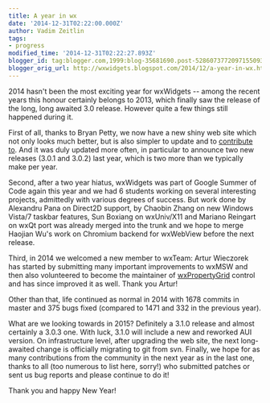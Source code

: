 ```yaml
---
title: A year in wx
date: '2014-12-31T02:22:00.000Z'
author: Vadim Zeitlin
tags:
- progress
modified_time: '2014-12-31T02:22:27.893Z'
blogger_id: tag:blogger.com,1999:blog-35681690.post-5286073772097155093
blogger_orig_url: http://wxwidgets.blogspot.com/2014/12/a-year-in-wx.html
---
```


2014 hasn't been the most exciting year for wxWidgets -- among the recent years
this honour certainly belongs to 2013, which finally saw the release of the
long, long awaited 3.0 release. However quite a few things still happened during
it.

First of all, thanks to Bryan Petty, we now have a new shiny web site which not
only looks much better, but is also simpler to update and to [contribute to].
And it was duly updated more often, in particular to announce two new releases
(3.0.1 and 3.0.2) last year, which is two more than we typically make per year.

Second, after a two year hiatus, wxWidgets was part of Google Summer of Code
again this year and we had 6 students working on several interesting projects,
admittedly with various degrees of success. But work done by Alexandru Pana on
Direct2D support, by Chaobin Zhang on new Windows Vista/7 taskbar features, Sun
Boxiang on wxUniv/X11 and Mariano Reingart on wxQt port was already merged into
the trunk and we hope to merge Haojian Wu's work on Chromium backend for
wxWebView before the next release.

Third, in 2014 we welcomed a new member to wxTeam: Artur Wieczorek has started
by submitting many important improvements to wxMSW and then also volunteered to
become the maintainer of [wxPropertyGrid] control and has since improved it as
well. Thank you Artur!

Other than that, life continued as normal in 2014 with 1678 commits in master
and 375 bugs fixed (compared to 1471 and 332 in the previous year).

What are we looking towards in 2015? Definitely a 3.1.0 release and almost
certainly a 3.0.3 one. With luck, 3.1.0 will include a new and reworked AUI
version. On infrastructure level, after upgrading the web site, the next
long-awaited change is officially migrating to git from svn. Finally, we hope
for as many contributions from the community in the next year as in the last
one, thanks to all (too numerous to list here, sorry!) who submitted patches or
sent us bug reports and please continue to do it!

Thank you and happy New Year!

[contribute to]: https://github.com/wxWidgets/website/pulls
[wxPropertyGrid]: https://docs.wxwidgets.org/trunk/overview_propgrid.html
